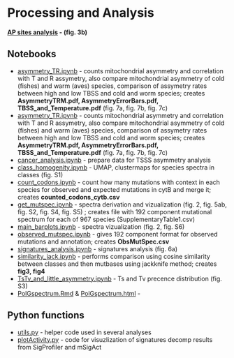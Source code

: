 # Processing and Analysis

**[AP sites analysis](./abasic_sites/) - (fig. 3b)**

## Notebooks

- [asymmetry_TR.ipynb](asymmetry_TR.ipynb) - counts mitochondrial asymmetry and correlation with T and R assymetry, also compare mitochondrial asymmetry of cold (fishes) and warm (aves) species, comparison of assymetry rates between high and low TBSS and cold and worm species; creates **AsymmetryTRM.pdf, AsymmetryErrorBars.pdf, TBSS_and_Temperature.pdf** (fig. 7a, fig. 7b, fig. 7c)
- [asymmetry_TR.ipynb](asymmetry_TR.ipynb) - counts mitochondrial asymmetry and correlation with T and R assymetry, also compare mitochondrial asymmetry of cold (fishes) and warm (aves) species, comparison of assymetry rates between high and low TBSS and cold and worm species; creates **AsymmetryTRM.pdf, AsymmetryErrorBars.pdf, TBSS_and_Temperature.pdf** (fig. 7a, fig. 7b, fig. 7c)
- [cancer_analysis.ipynb](cancer_analysis.ipynb) - prepare data for TSSS asymmetry analysis
- [class_homogenity.ipynb](class_homogenity.ipynb) - UMAP, clustermaps for species spectra in classes (fig. S1)
- [count_codons.ipynb](count_codons.ipynb) - count how many mutations with context in each species for observed and expected mutations in cytB and merge it; creates **counted_codons_cytb.csv**
- [get_mutspec.ipynb](get_mutspec.ipynb) - spectra derivation and vizualization (fig. 2, fig. 5ab, fig. S2, fig. S4, fig. S5) ; creates file with 192 component mutational spectrum for each of 967 species (SupplementaryTable1.csv)
- [main_barplots.ipynb](main_barplots.ipynb) - spectra vizualization (fig. 2, fig. S6)
- [observed_mutspec.ipynb](observed_mutspec.ipynb) - gives 192 component format for observed mutations and annotation; creates **ObsMutSpec.csv**
- [signatures_analysis.ipynb](signatures_analysis.ipynb) - signatures analysis (fig. 6a)
- [similarity_jack.ipynb](similarity_jack.ipynb) - performs comparison using cosine similarity between classes and then mutbases using jackknife method; creates **fig3, fig4**
- [TsTv_and_little_asymmetry.ipynb](TsTv_and_little_asymmetry.ipynb) - Ts and Tv precence distribution (fig. S3)
- [PolGspectrum.Rmd](PolGspectrum.Rmd) & [PolGspectrum.html](PolGspectrum.html) -

## Python functions

- [utils.py](utils.py) - helper code used in several analyses
- [plotActivity.py](plotActivity.py) - code for visuzlization of signatures decomp results from SigProfiler and mSigAct